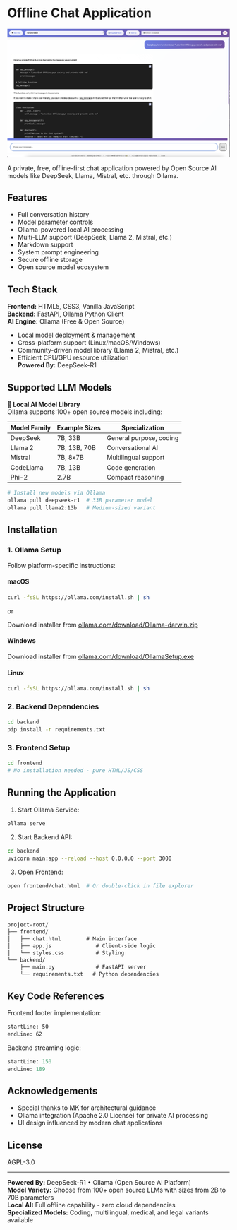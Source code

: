 # Offline Chat Application

![Chat Interface](screenshots/chat-interface.png)

A private, free, offline-first chat application powered by Open Source AI models like DeepSeek, Llama, Mistral, etc. through Ollama.

## Features
- Full conversation history
- Model parameter controls
- Ollama-powered local AI processing
- Multi-LLM support (DeepSeek, Llama 2, Mistral, etc.)
- Markdown support
- System prompt engineering
- Secure offline storage
- Open source model ecosystem

## Tech Stack
**Frontend:** HTML5, CSS3, Vanilla JavaScript  
**Backend:** FastAPI, Ollama Python Client  
**AI Engine:** Ollama (Free & Open Source)  
  - Local model deployment & management  
  - Cross-platform support (Linux/macOS/Windows)  
  - Community-driven model library (Llama 2, Mistral, etc.)  
  - Efficient CPU/GPU resource utilization  
**Powered By:** DeepSeek-R1

## Supported LLM Models
**🧠 Local AI Model Library**  
Ollama supports 100+ open source models including:

| Model Family | Example Sizes | Specialization |
|--------------|---------------|----------------|
| DeepSeek     | 7B, 33B       | General purpose, coding |
| Llama 2      | 7B, 13B, 70B  | Conversational AI      |
| Mistral      | 7B, 8x7B      | Multilingual support   |
| CodeLlama    | 7B, 13B       | Code generation        |
| Phi-2        | 2.7B          | Compact reasoning      |

```bash
# Install new models via Ollama
ollama pull deepseek-r1  # 33B parameter model
ollama pull llama2:13b   # Medium-sized variant
```

## Installation

### 1. Ollama Setup
Follow platform-specific instructions:

#### macOS
```bash
curl -fsSL https://ollama.com/install.sh | sh
```
or

Download installer from [ollama.com/download/Ollama-darwin.zip](https://ollama.com/download/Ollama-darwin.zip)

#### Windows
Download installer from [ollama.com/download/OllamaSetup.exe](https://ollama.com/download/OllamaSetup.exe)

#### Linux
```bash
curl -fsSL https://ollama.com/install.sh | sh
```

### 2. Backend Dependencies
```bash
cd backend
pip install -r requirements.txt
```

### 3. Frontend Setup
```bash
cd frontend
# No installation needed - pure HTML/JS/CSS
```

## Running the Application

1. Start Ollama Service:
```bash
ollama serve
```

2. Start Backend API:
```bash
cd backend
uvicorn main:app --reload --host 0.0.0.0 --port 3000
```

3. Open Frontend:
```bash
open frontend/chat.html  # Or double-click in file explorer
```

## Project Structure
```
project-root/
├── frontend/
│   ├── chat.html        # Main interface
│   ├── app.js              # Client-side logic
│   └── styles.css          # Styling
└── backend/
    ├── main.py             # FastAPI server
    └── requirements.txt   # Python dependencies
```

## Key Code References

Frontend footer implementation:
```html:frontend/chat.html
startLine: 50
endLine: 62
```

Backend streaming logic:
```python:backend/main.py
startLine: 150
endLine: 189
```

## Acknowledgements
- Special thanks to MK for architectural guidance
- Ollama integration (Apache 2.0 License) for private AI processing
- UI design influenced by modern chat applications

## License
AGPL-3.0

---

**Powered By:** DeepSeek-R1 • Ollama (Open Source AI Platform)  
**Model Variety:** Choose from 100+ open source LLMs with sizes from 2B to 70B parameters  
**Local AI:** Full offline capability - zero cloud dependencies  
**Specialized Models:** Coding, multilingual, medical, and legal variants available
